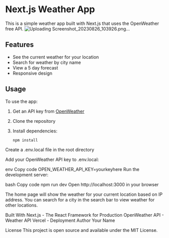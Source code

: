 # Next.js Weather App

This is a simple weather app built with Next.js that uses the OpenWeather free API.
![Uploading Screenshot_20230826_103926.png…]()


## Features

- See the current weather for your location
- Search for weather by city name
- View a 5 day forecast
- Responsive design

## Usage

To use the app:

1. Get an API key from [OpenWeather](https://openweathermap.org/api)
2. Clone the repository
3. Install dependencies:

   ```bash
   npm install
Create a .env.local file in the root directory

Add your OpenWeather API key to .env.local:

env
Copy code
OPEN_WEATHER_API_KEY=yourkeyhere
Run the development server:

bash
Copy code
npm run dev
Open http://localhost:3000 in your browser

The home page will show the weather for your current location based on IP address. You can search for a city in the search bar to view weather for other locations.

Built With
Next.js - The React Framework for Production
OpenWeather API - Weather API
Vercel - Deployment
Author
Your Name

License
This project is open source and available under the MIT License.
